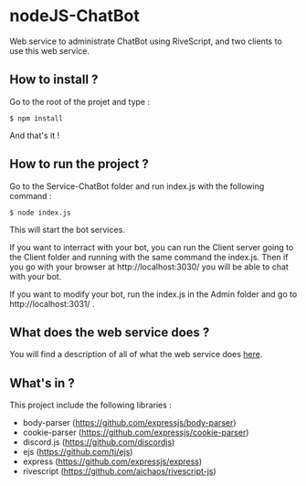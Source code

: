 # nodeJS-ChatBot
Web service to administrate ChatBot using RiveScript, and two clients to use this web service.

## How to install ?

Go to the root of the projet and type :
```
$ npm install
```
And that's it !

## How to run the project ?

Go to the Service-ChatBot folder and run index.js with the following command :
```
$ node index.js
```
This will start the bot services.

If you want to interract with your bot, you can run the Client server going to the Client folder and running with the same command the index.js.
Then if you go with your browser at http://localhost:3030/ you will be able to chat with your bot.

If you want to modify your bot, run the index.js in the Admin folder and go to http://localhost:3031/ .

## What does the web service does ?
You will find a description of all of what the web service does [here](https://github.com/Jyracan/nodeJS-ChatBot/tree/master/Service-ChatBot/README.md).

## What's in ?

This project include the following libraries :

- body-parser (https://github.com/expressjs/body-parser)
- cookie-parser (https://github.com/expressjs/cookie-parser)
- discord.js (https://github.com/discordjs)
- ejs (https://github.com/tj/ejs)
- express (https://github.com/expressjs/express)
- rivescript (https://github.com/aichaos/rivescript-js)
